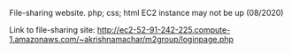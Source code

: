 File-sharing website. php; css; html
EC2 instance may not be up (08/2020)

Link to file-sharing site:
http://ec2-52-91-242-225.compute-1.amazonaws.com/~akrishnamachar/m2group/loginpage.php







